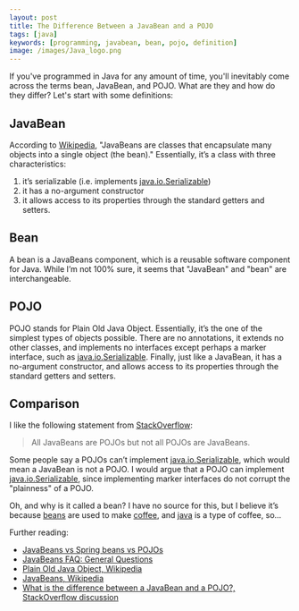 ```yaml
---
layout: post
title: The Difference Between a JavaBean and a POJO
tags: [java]
keywords: [programming, javabean, bean, pojo, definition]
image: /images/Java_logo.png
---
```


If you've programmed in Java for any amount of time, you'll inevitably come across the terms bean, JavaBean, and POJO. What are they and how do they differ? Let's start with some definitions:

## JavaBean

According to [Wikipedia](https://en.wikipedia.org/wiki/JavaBeans), "JavaBeans are classes that encapsulate many objects into a single object (the bean)." Essentially, it’s a class with three characteristics:

1. it’s serializable (i.e. implements [java.io.Serializable](https://docs.oracle.com/javase/8/docs/api/java/io/Serializable.html))
2. it has a no-argument constructor
3. it allows access to its properties through the standard getters and setters.

## Bean

A bean is a JavaBeans component, which is a reusable software component for Java. While I’m not 100% sure, it seems that "JavaBean" and "bean" are interchangeable.

## POJO

POJO stands for Plain Old Java Object. Essentially, it’s the one of the simplest types of objects possible. There are no annotations, it extends no other classes, and implements no interfaces except perhaps a marker interface, such as [java.io.Serializable](https://docs.oracle.com/javase/8/docs/api/java/io/Serializable.html). Finally, just like a JavaBean, it has a no-argument constructor, and allows access to its properties through the standard getters and setters.

## Comparison

I like the following statement from [StackOverflow](http://stackoverflow.com/questions/1394265/what-is-the-difference-between-a-javabean-and-a-pojo/24886660#24886660):

> All JavaBeans are POJOs but not all POJOs are JavaBeans.

Some people say a POJOs can’t implement [java.io.Serializable](https://docs.oracle.com/javase/8/docs/api/java/io/Serializable.html), which would mean a JavaBean is not a POJO. I would argue that a POJO can implement [java.io.Serializable](https://docs.oracle.com/javase/8/docs/api/java/io/Serializable.html), since implementing marker interfaces do not corrupt the "plainness" of a POJO.

Oh, and why is it called a bean? I have no source for this, but I believe it’s because [beans](https://en.wikipedia.org/wiki/Coffee_bean) are used to make [coffee](https://en.wikipedia.org/wiki/Coffee), and [java](https://en.wikipedia.org/wiki/Java_coffee) is a type of coffee, so…

Further reading:

* [JavaBeans vs Spring beans vs POJOs](http://www.shaunabram.com/beans-vs-pojos/)
* [JavaBeans FAQ: General Questions](http://www.oracle.com/technetwork/java/javase/faq-135947.html)
* [Plain Old Java Object, Wikipedia](https://en.wikipedia.org/wiki/Plain_Old_Java_Object)
* [JavaBeans, Wikipedia](https://en.wikipedia.org/wiki/JavaBeans)
* [What is the difference between a JavaBean and a POJO?, StackOverflow discussion](http://stackoverflow.com/questions/1394265/what-is-the-difference-between-a-javabean-and-a-pojo)

